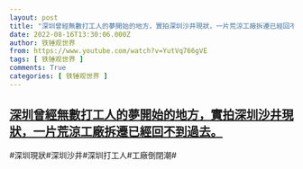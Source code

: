 ```yaml
---
layout: post
title: "深圳曾經無數打工人的夢開始的地方，實拍深圳沙井現狀，一片荒涼工廠拆遷已經回不到過去。"
date: 2022-08-16T13:30:06.000Z
author: 铁锤观世界
from: https://www.youtube.com/watch?v=YutVq766gVE
tags: [ 铁锤观世界 ]
comments: True
categories: [ 铁锤观世界 ]
---
```

<!--1660656606000-->
[深圳曾經無數打工人的夢開始的地方，實拍深圳沙井現狀，一片荒涼工廠拆遷已經回不到過去。](https://www.youtube.com/watch?v=YutVq766gVE)
------

<div>
#深圳現狀#深圳沙井#深圳打工人#工廠倒閉潮#
</div>
